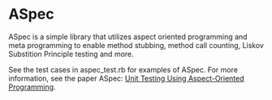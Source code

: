 ASpec
=====

ASpec is a simple library that utilizes aspect oriented programming and meta programming to enable method stubbing, method call counting, Liskov Substition Principle testing and more.

See the test cases in aspec_test.rb for examples of ASpec.
For more information, see the paper ASpec: [Unit Testing Using Aspect-Oriented Programming](https://www.dropbox.com/s/hm6i0887blmf4km/aspec.pdf).
